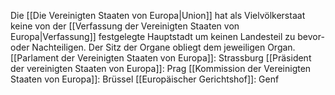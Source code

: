 Die [[Die Vereinigten Staaten von Europa|Union]] hat als Vielvölkerstaat keine von der [[Verfassung der Vereinigten Staaten von Europa|Verfassung]] festgelegte Hauptstadt um keinen Landesteil zu bevor- oder Nachteiligen. Der Sitz der Organe obliegt dem jeweiligen Organ.
[[Parlament der Vereinigten Staaten von Europa]]: Strassburg
[[Präsident der vereinigten Staaten von Europa]]: Prag
[[Kommission der Vereinigten Staaten von Europa]]: Brüssel
[[Europäischer Gerichtshof]]: Genf
